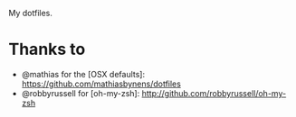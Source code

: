 My dotfiles.

# Thanks to

* @mathias for the [OSX defaults]: https://github.com/mathiasbynens/dotfiles
* @robbyrussell for [oh-my-zsh]: http://github.com/robbyrussell/oh-my-zsh
